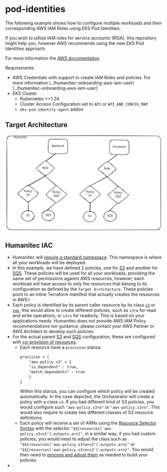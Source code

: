 # pod-identities

The following example shows how to configure multiple workloads and their corresponding AWS IAM Roles using EKS Pod Identities. 

If you wish to utilize IAM roles for service accounts (IRSA), this repository might help you, however AWS recommends using the new EKS Pod Identities approach.

For more information the [AWS documentation](https://aws.amazon.com/blogs/aws/amazon-eks-pod-identity-simplifies-iam-permissions-for-applications-on-amazon-eks-clusters/)

Requirements:
* AWS Credentials with support to create IAM Roles and policies. For more information (../humanitec-onboarding-aws-iam-user)[../humanitec-onboarding-aws-iam-user]
* EKS Cluster
    * Kubernetes >=1.24
    * Cluster Access Configuration set to `API` or `API_AND_CONFIG_MAP`
    * `eks-pod-identity-agent` addon

## Target Architecture
![Humanitec EKS SVG](architecture.svg)

## Humanitec IAC
* Humanitec will [require a standard namespace](resource-definition/namespace.tf). This namespace is where all your workloads will be deployed.
* In this example, we have defined 2 policies, one for [S3](resource-definition/policy-s3.tf) and another for [SQS](resource-definition/policy-sqs.tf). These policies will be used for all your workloads, providing the same set of permissions agaisnt AWS resources, however, each workload will have access to only the resources that belong to its configuration as defined by the `Target Architecture`. These policies point to an inline Terraform manifest that actually creates the resources in AWS>
* Each policy is identified by its parent caller resource by its class [`s3`](resource-definition/policy-s3.tf#L36) or [`sqs`](resource-definition/policy-sqs.tf#L36), this would allow to create different policies, such as `s3rw` for read and write operations, or `s3ro` for readonly. This is based on your applications needs. Humanitec does not provide AWS IAM Policy recommendations nor guidance, please contact your AWS Partner or AWS Architect to develop such policies.
* For the actual parent [S3](resource-definition/s3.tf#L8) and [SQS](resource-definition/sqs.tf#L8) configuration, these are configured with [co-provision of resources](https://developer.humanitec.com/platform-orchestrator/resources/resource-graph/#co-provision-resources).
    * Each resource have a `provision` stanza
        ```
        provision = {
            "aws-policy.s3" = {
            "is_dependent" : true,
            "match_dependents" : true
            }
        }
        ```
      Within this stanza, you can configure which policy will be created automatically. In the case depicted, the Orchestrator will create a policy with a class `s3`. If you had different kind of S3 policies, you would configure such `"aws-policy.s3rw"` or `"aws-policy.s3ro"`. This would also require to create two different classes of S3 resource definitions.
    * Each policy will receive a set of ARNs using the [Resource Selector Syntax](https://developer.humanitec.com/platform-orchestrator/resources/resource-graph/#resource-selectors) with the selector `"$${resources['aws-policy.s3>s3'].outputs.arn}"`, in a similar way, if you had custom policies, you would need to adjust the class such as `"$${resources['aws-policy.s3rw>s3'].outputs.arn}"` or `"$${resources['aws-policy.s3ro>s3'].outputs.arn}"`. You would then need to [process and adjust them](resource-definition/source/s3-policy.tf#L34) as needed to build your policies.
* .
